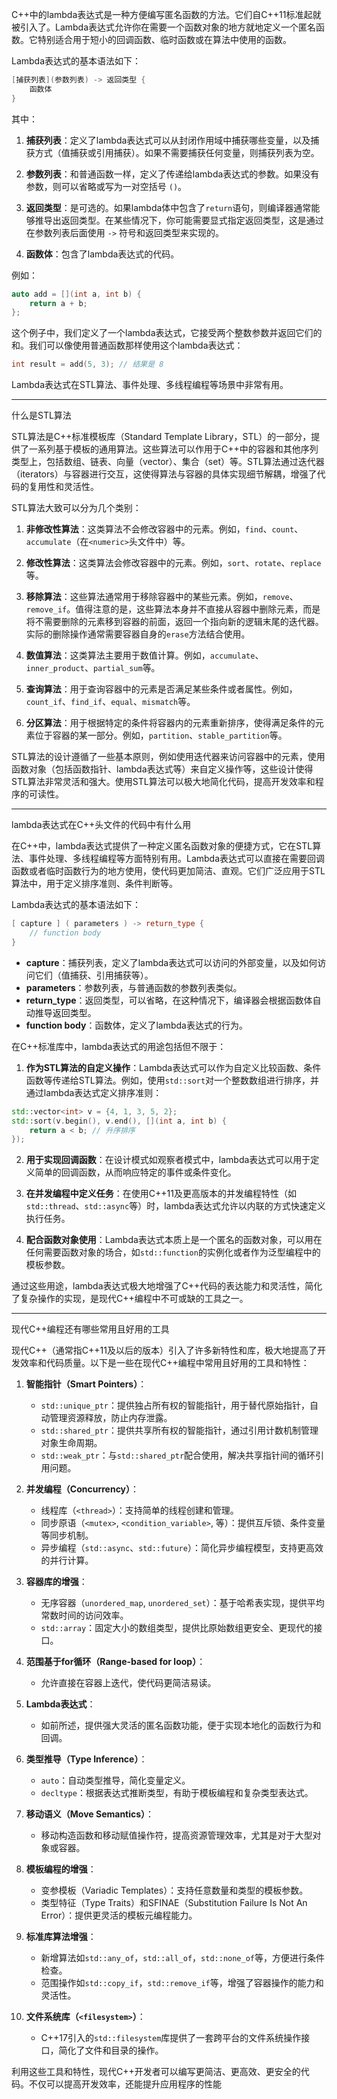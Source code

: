 C++中的lambda表达式是一种方便编写匿名函数的方法。它们自C++11标准起就被引入了。Lambda表达式允许你在需要一个函数对象的地方就地定义一个匿名函数。它特别适合用于短小的回调函数、临时函数或在算法中使用的函数。

Lambda表达式的基本语法如下：

``` cpp
[捕获列表](参数列表) -> 返回类型 {
    函数体
}
```
其中：

1. **捕获列表**：定义了lambda表达式可以从封闭作用域中捕获哪些变量，以及捕获方式（值捕获或引用捕获）。如果不需要捕获任何变量，则捕获列表为空。
    
2. **参数列表**：和普通函数一样，定义了传递给lambda表达式的参数。如果没有参数，则可以省略或写为一对空括号 `()`。
    
3. **返回类型**：是可选的。如果lambda体中包含了`return`语句，则编译器通常能够推导出返回类型。在某些情况下，你可能需要显式指定返回类型，这是通过在参数列表后面使用 `->` 符号和返回类型来实现的。
    
4. **函数体**：包含了lambda表达式的代码。
    

例如：

``` cpp
auto add = [](int a, int b) {
    return a + b;
};
```
这个例子中，我们定义了一个lambda表达式，它接受两个整数参数并返回它们的和。我们可以像使用普通函数那样使用这个lambda表达式：

``` cpp
int result = add(5, 3); // 结果是 8
```
Lambda表达式在STL算法、事件处理、多线程编程等场景中非常有用。

---

什么是STL算法

STL算法是C++标准模板库（Standard Template Library，STL）的一部分，提供了一系列基于模板的通用算法。这些算法可以作用于C++中的容器和其他序列类型上，包括数组、链表、向量（vector）、集合（set）等。STL算法通过迭代器（iterators）与容器进行交互，这使得算法与容器的具体实现细节解耦，增强了代码的复用性和灵活性。

STL算法大致可以分为几个类别：

1. **非修改性算法**：这类算法不会修改容器中的元素。例如，`find`、`count`、`accumulate`（在`<numeric>`头文件中）等。
    
2. **修改性算法**：这类算法会修改容器中的元素。例如，`sort`、`rotate`、`replace`等。
    
3. **移除算法**：这些算法通常用于移除容器中的某些元素。例如，`remove`、`remove_if`。值得注意的是，这些算法本身并不直接从容器中删除元素，而是将不需要删除的元素移到容器的前面，返回一个指向新的逻辑末尾的迭代器。实际的删除操作通常需要容器自身的`erase`方法结合使用。
    
4. **数值算法**：这类算法主要用于数值计算。例如，`accumulate`、`inner_product`、`partial_sum`等。
    
5. **查询算法**：用于查询容器中的元素是否满足某些条件或者属性。例如，`count_if`、`find_if`、`equal`、`mismatch`等。
    
6. **分区算法**：用于根据特定的条件将容器内的元素重新排序，使得满足条件的元素位于容器的某一部分。例如，`partition`、`stable_partition`等。
    

STL算法的设计遵循了一些基本原则，例如使用迭代器来访问容器中的元素，使用函数对象（包括函数指针、lambda表达式等）来自定义操作等，这些设计使得STL算法非常灵活和强大。使用STL算法可以极大地简化代码，提高开发效率和程序的可读性。

---

lambda表达式在C++头文件的代码中有什么用

在C++中，lambda表达式提供了一种定义匿名函数对象的便捷方式，它在STL算法、事件处理、多线程编程等方面特别有用。Lambda表达式可以直接在需要回调函数或者临时函数行为的地方使用，使代码更加简洁、直观。它们广泛应用于STL算法中，用于定义排序准则、条件判断等。

Lambda表达式的基本语法如下：

``` cpp
[ capture ] ( parameters ) -> return_type {
    // function body
}
```
- **capture**：捕获列表，定义了lambda表达式可以访问的外部变量，以及如何访问它们（值捕获、引用捕获等）。
- **parameters**：参数列表，与普通函数的参数列表类似。
- **return_type**：返回类型，可以省略，在这种情况下，编译器会根据函数体自动推导返回类型。
- **function body**：函数体，定义了lambda表达式的行为。

在C++标准库中，lambda表达式的用途包括但不限于：

1. **作为STL算法的自定义操作**：Lambda表达式可以作为自定义比较函数、条件函数等传递给STL算法。例如，使用`std::sort`对一个整数数组进行排序，并通过lambda表达式定义排序准则：
``` cpp
std::vector<int> v = {4, 1, 3, 5, 2};
std::sort(v.begin(), v.end(), [](int a, int b) {
    return a < b; // 升序排序
});
```
2. **用于实现回调函数**：在设计模式如观察者模式中，lambda表达式可以用于定义简单的回调函数，从而响应特定的事件或条件变化。
    
3. **在并发编程中定义任务**：在使用C++11及更高版本的并发编程特性（如`std::thread`、`std::async`等）时，lambda表达式允许以内联的方式快速定义执行任务。
    
4. **配合函数对象使用**：Lambda表达式本质上是一个匿名的函数对象，可以用在任何需要函数对象的场合，如`std::function`的实例化或者作为泛型编程中的模板参数。
    

通过这些用途，lambda表达式极大地增强了C++代码的表达能力和灵活性，简化了复杂操作的实现，是现代C++编程中不可或缺的工具之一。

---

现代C++编程还有哪些常用且好用的工具

现代C++（通常指C++11及以后的版本）引入了许多新特性和库，极大地提高了开发效率和代码质量。以下是一些在现代C++编程中常用且好用的工具和特性：

1. **智能指针（Smart Pointers）**：
    
    - `std::unique_ptr`：提供独占所有权的智能指针，用于替代原始指针，自动管理资源释放，防止内存泄露。
    - `std::shared_ptr`：提供共享所有权的智能指针，通过引用计数机制管理对象生命周期。
    - `std::weak_ptr`：与`std::shared_ptr`配合使用，解决共享指针间的循环引用问题。
2. **并发编程（Concurrency）**：
    
    - 线程库（`<thread>`）：支持简单的线程创建和管理。
    - 同步原语（`<mutex>`, `<condition_variable>`, 等）：提供互斥锁、条件变量等同步机制。
    - 异步编程（`std::async`、`std::future`）：简化异步编程模型，支持更高效的并行计算。
3. **容器库的增强**：
    
    - 无序容器（`unordered_map`, `unordered_set`）：基于哈希表实现，提供平均常数时间的访问效率。
    - `std::array`：固定大小的数组类型，提供比原始数组更安全、更现代的接口。
4. **范围基于for循环（Range-based for loop）**：
    
    - 允许直接在容器上迭代，使代码更简洁易读。
5. **Lambda表达式**：
    
    - 如前所述，提供强大灵活的匿名函数功能，便于实现本地化的函数行为和回调。
6. **类型推导（Type Inference）**：
    
    - `auto`：自动类型推导，简化变量定义。
    - `decltype`：根据表达式推断类型，有助于模板编程和复杂类型表达式。
7. **移动语义（Move Semantics）**：
    
    - 移动构造函数和移动赋值操作符，提高资源管理效率，尤其是对于大型对象或容器。
8. **模板编程的增强**：
    
    - 变参模板（Variadic Templates）：支持任意数量和类型的模板参数。
    - 类型特征（Type Traits）和SFINAE（Substitution Failure Is Not An Error）：提供更灵活的模板元编程能力。
9. **标准库算法增强**：
    
    - 新增算法如`std::any_of`，`std::all_of`，`std::none_of`等，方便进行条件检查。
    - 范围操作如`std::copy_if`，`std::remove_if`等，增强了容器操作的能力和灵活性。
10. **文件系统库（`<filesystem>`）**：
    
    - C++17引入的`std::filesystem`库提供了一套跨平台的文件系统操作接口，简化了文件和目录的操作。

利用这些工具和特性，现代C++开发者可以编写更简洁、更高效、更安全的代码。不仅可以提高开发效率，还能提升应用程序的性能